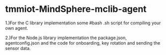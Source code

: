 # tmmiot-MindSphere-mclib-agent
1.)For the C library implementation some #bash .sh script for compiling your own agent.

2.)For the Node.js library implementation the package.json, agentconfig.json and the code for onboarding, key rotation and sending the sensor data.
